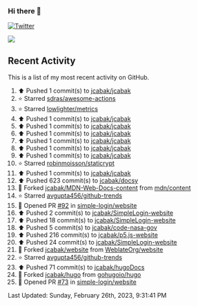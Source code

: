 ### Hi there 👋

[![Twitter](https://img.shields.io/twitter/follow/jcabak?style=social)](https://twitter.com/intent/follow?screen_name=JCabak)

![](http://github-profile-summary-cards.vercel.app/api/cards/profile-details?username=jcabak&theme=github)

<!--
**jcabak/jcabak** is a ✨ _special_ ✨ repository because its `README.md` (this file) appears on your GitHub profile.

Here are some ideas to get you started:

- 🔭 I’m currently working on ...
- 🌱 I’m currently learning ...
- 👯 I’m looking to collaborate on ...
- 🤔 I’m looking for help with ...
- 💬 Ask me about ...
- 📫 How to reach me: ...
- 😄 Pronouns: ...
- ⚡ Fun fact: ...
-->
## Recent Activity

This is a list of my most recent activity on GitHub.

<!--RECENT_ACTIVITY:start-->
1. ⬆️ Pushed 1 commit(s) to [jcabak/jcabak](https://github.com/jcabak/jcabak)<br>
2. ⭐ Starred [sdras/awesome-actions](https://github.com/sdras/awesome-actions)<br>
3. ⭐ Starred [lowlighter/metrics](https://github.com/lowlighter/metrics)<br>
4. ⬆️ Pushed 1 commit(s) to [jcabak/jcabak](https://github.com/jcabak/jcabak)<br>
5. ⬆️ Pushed 1 commit(s) to [jcabak/jcabak](https://github.com/jcabak/jcabak)<br>
6. ⬆️ Pushed 1 commit(s) to [jcabak/jcabak](https://github.com/jcabak/jcabak)<br>
7. ⬆️ Pushed 1 commit(s) to [jcabak/jcabak](https://github.com/jcabak/jcabak)<br>
8. ⬆️ Pushed 1 commit(s) to [jcabak/jcabak](https://github.com/jcabak/jcabak)<br>
9. ⬆️ Pushed 1 commit(s) to [jcabak/jcabak](https://github.com/jcabak/jcabak)<br>
10. ⭐ Starred [robinmoisson/staticrypt](https://github.com/robinmoisson/staticrypt)<br>
11. ⬆️ Pushed 1 commit(s) to [jcabak/jcabak](https://github.com/jcabak/jcabak)<br>
12. ⬆️ Pushed 623 commit(s) to [jcabak/docsy](https://github.com/jcabak/docsy)<br>
13. 🔱 Forked [jcabak/MDN-Web-Docs-content](https://github.com/jcabak/MDN-Web-Docs-content) from [mdn/content](https://github.com/mdn/content)<br>
14. ⭐ Starred [avgupta456/github-trends](https://github.com/avgupta456/github-trends)<br>
15. 💪 Opened PR [#92](https://github.com/simple-login/website/pull/92) in [simple-login/website](https://github.com/simple-login/website)<br>
16. ⬆️ Pushed 2 commit(s) to [jcabak/SimpleLogin-website](https://github.com/jcabak/SimpleLogin-website)<br>
17. ⬆️ Pushed 18 commit(s) to [jcabak/SimpleLogin-website](https://github.com/jcabak/SimpleLogin-website)<br>
18. ⬆️ Pushed 5 commit(s) to [jcabak/code-nasa-gov](https://github.com/jcabak/code-nasa-gov)<br>
19. ⬆️ Pushed 216 commit(s) to [jcabak/p5.js-website](https://github.com/jcabak/p5.js-website)<br>
20. ⬆️ Pushed 24 commit(s) to [jcabak/SimpleLogin-website](https://github.com/jcabak/SimpleLogin-website)<br>
21. 🔱 Forked [jcabak/website](https://github.com/jcabak/website) from [WeblateOrg/website](https://github.com/WeblateOrg/website)<br>
22. ⭐ Starred [avgupta456/github-trends](https://github.com/avgupta456/github-trends)<br>
23. ⬆️ Pushed 71 commit(s) to [jcabak/hugoDocs](https://github.com/jcabak/hugoDocs)<br>
24. 🔱 Forked [jcabak/hugo](https://github.com/jcabak/hugo) from [gohugoio/hugo](https://github.com/gohugoio/hugo)<br>
25. 💪 Opened PR [#73](https://github.com/simple-login/website/pull/73) in [simple-login/website](https://github.com/simple-login/website)<br>
<!--RECENT_ACTIVITY:end-->

<!--RECENT_ACTIVITY:last_update-->
Last Updated: Sunday, February 26th, 2023, 9:31:41 PM
<!--RECENT_ACTIVITY:last_update_end-->
